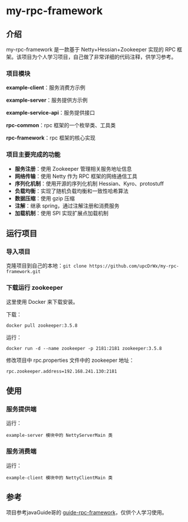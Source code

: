 # my-rpc-framework

## 介绍

 my-rpc-framework 是一款基于 Netty+Hessian+Zookeeper 实现的 RPC 框架。该项目为个人学习项目，自己做了非常详细的代码注释，供学习参考。

### **项目模块**

**example-client**：服务消费方示例

**example-server**：服务提供方示例

**example-service-api**：服务提供接口

**rpc-common**：rpc 框架的一个枚举类、工具类

**rpc-framework**：rpc 框架的核心实现

### 项目主要完成的功能

- **服务注册**：使用 Zookeeper 管理相关服务地址信息
- **网络传输**：使用 Netty 作为 RPC 框架的网络通信工具
- **序列化机制**：使用开源的序列化机制 Hessian、Kyro、protostuff 
- **负载均衡**：实现了随机负载均衡和一致性哈希算法
- **数据压缩**：使用 gzip 压缩
- **注解**：继承 spring，通过注解注册和消费服务
- **加载机制**：使用 SPI 实现扩展点加载机制


## 运行项目

### 导入项目

克隆项目到自己的本地：`git clone https://github.com/upcDrWx/my-rpc-framework.git`

### 下载运行 zookeeper

这里使用 Docker 来下载安装。

下载：

```shell
docker pull zookeeper:3.5.8
```

运行：

```shell
docker run -d --name zookeeper -p 2181:2181 zookeeper:3.5.8
```

修改项目中 rpc.properties 文件中的 zookeeper 地址：

```
rpc.zookeeper.address=192.168.241.130:2181
```

## 使用

### 服务提供端

运行：

```
example-server 模块中的 NettyServerMain 类
```

### 服务消费端

运行：

```
example-client 模块中的 NettyClientMain 类
```



## 参考

项目参考javaGuide哥的 [guide-rpc-framework](https://github.com/Snailclimb/guide-rpc-framework#guide-rpc-framework)，仅供个人学习使用。
